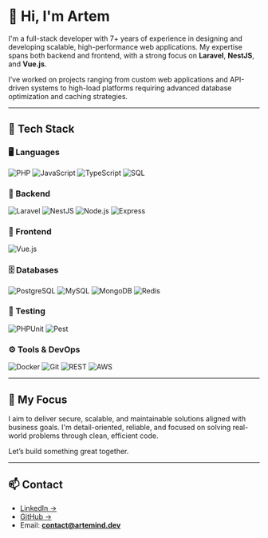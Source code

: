 # 👋 Hi, I'm Artem

I'm a full-stack developer with 7+ years of experience in designing and developing scalable, high-performance web applications. My expertise spans both backend and frontend, with a strong focus on **Laravel**, **NestJS**, and **Vue.js**.

I’ve worked on projects ranging from custom web applications and API-driven systems to high-load platforms requiring advanced database optimization and caching strategies.

---

## 🔧 Tech Stack

### 🖥️ Languages
![PHP](https://img.shields.io/badge/PHP-777BB4?style=flat&logo=php&logoColor=white)
![JavaScript](https://img.shields.io/badge/JavaScript-F7DF1E?style=flat&logo=javascript&logoColor=black)
![TypeScript](https://img.shields.io/badge/TypeScript-3178C6?style=flat&logo=typescript&logoColor=white)
![SQL](https://img.shields.io/badge/SQL-003B57?style=flat&logo=sqlite&logoColor=white)

### 🧠 Backend
![Laravel](https://img.shields.io/badge/Laravel-F9322C?style=flat&logo=laravel&logoColor=white)
![NestJS](https://img.shields.io/badge/NestJS-E0234E?style=flat&logo=nestjs&logoColor=white)
![Node.js](https://img.shields.io/badge/Node.js-339933?style=flat&logo=nodedotjs&logoColor=white)
![Express](https://img.shields.io/badge/Express.js-000000?style=flat&logo=express&logoColor=white)

### 🎨 Frontend
![Vue.js](https://img.shields.io/badge/Vue.js-42B883?style=flat&logo=vue.js&logoColor=white)

### 🗄️ Databases
![PostgreSQL](https://img.shields.io/badge/PostgreSQL-4169E1?style=flat&logo=postgresql&logoColor=white)
![MySQL](https://img.shields.io/badge/MySQL-4479A1?style=flat&logo=mysql&logoColor=white)
![MongoDB](https://img.shields.io/badge/MongoDB-47A248?style=flat&logo=mongodb&logoColor=white)
![Redis](https://img.shields.io/badge/Redis-DC382D?style=flat&logo=redis&logoColor=white)

### 🧪 Testing
![PHPUnit](https://img.shields.io/badge/PHPUnit-6C3FA8?style=flat&logo=php&logoColor=white)
![Pest](https://img.shields.io/badge/Pest-FF4D5A?style=flat&logo=laravel&logoColor=white)

### ⚙️ Tools & DevOps
![Docker](https://img.shields.io/badge/Docker-2496ED?style=flat&logo=docker&logoColor=white)
![Git](https://img.shields.io/badge/Git-F05032?style=flat&logo=git&logoColor=white)
![REST](https://img.shields.io/badge/REST-005571?style=flat&logo=apachespark&logoColor=white)
![AWS](https://img.shields.io/badge/AWS-232F3E?style=flat&logo=amazonaws&logoColor=white) 

---

## 🎯 My Focus

I aim to deliver secure, scalable, and maintainable solutions aligned with business goals. I'm detail-oriented, reliable, and focused on solving real-world problems through clean, efficient code.

Let’s build something great together.

---

## 📫 Contact

- [LinkedIn →](https://www.linkedin.com/in/artem-yeremenko/)  
- [GitHub →](https://github.com/artemind)  
- Email: **contact@artemind.dev**

